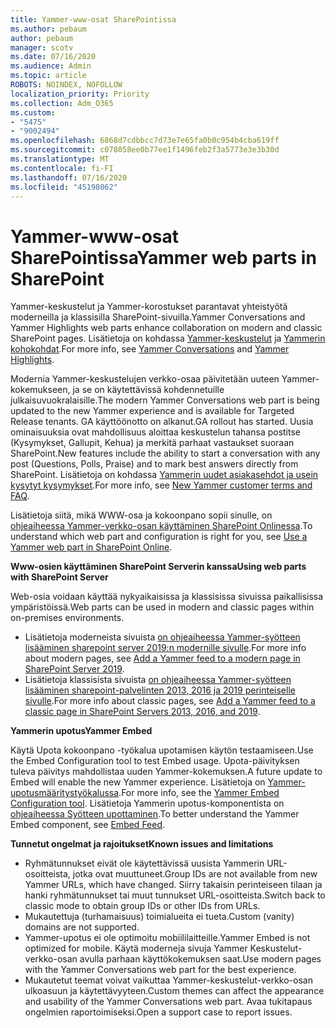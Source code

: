 ```yaml
---
title: Yammer-www-osat SharePointissa
ms.author: pebaum
author: pebaum
manager: scotv
ms.date: 07/16/2020
ms.audience: Admin
ms.topic: article
ROBOTS: NOINDEX, NOFOLLOW
localization_priority: Priority
ms.collection: Adm_O365
ms.custom:
- "5475"
- "9002494"
ms.openlocfilehash: 6868d7cdbbcc7d73e7e65fa0b0c954b4cba619ff
ms.sourcegitcommit: c078058ee0b77ee1f1496feb2f3a5773e3e3b30d
ms.translationtype: MT
ms.contentlocale: fi-FI
ms.lasthandoff: 07/16/2020
ms.locfileid: "45198062"
---
```

# <a name="yammer-web-parts-in-sharepoint"></a><span data-ttu-id="a2eab-102">Yammer-www-osat SharePointissa</span><span class="sxs-lookup"><span data-stu-id="a2eab-102">Yammer web parts in SharePoint</span></span>

<span data-ttu-id="a2eab-103">Yammer-keskustelut ja Yammer-korostukset parantavat yhteistyötä moderneilla ja klassisilla SharePoint-sivuilla.</span><span class="sxs-lookup"><span data-stu-id="a2eab-103">Yammer Conversations and Yammer Highlights web parts enhance collaboration on modern and classic SharePoint pages.</span></span> <span data-ttu-id="a2eab-104">Lisätietoja on kohdassa [Yammer-keskustelut](https://support.microsoft.com/office/use-a-yammer-web-part-in-sharepoint-online-a53cfa0c-3d09-42c8-a286-1038a81c59da#conversations) ja [Yammerin kohokohdat](https://support.microsoft.com/office/use-a-yammer-web-part-in-sharepoint-online-a53cfa0c-3d09-42c8-a286-1038a81c59da#highlights).</span><span class="sxs-lookup"><span data-stu-id="a2eab-104">For more info, see [Yammer Conversations](https://support.microsoft.com/office/use-a-yammer-web-part-in-sharepoint-online-a53cfa0c-3d09-42c8-a286-1038a81c59da#conversations)  and  [Yammer Highlights](https://support.microsoft.com/office/use-a-yammer-web-part-in-sharepoint-online-a53cfa0c-3d09-42c8-a286-1038a81c59da#highlights).</span></span>    

<span data-ttu-id="a2eab-105">Modernia Yammer-keskustelujen verkko-osaa päivitetään uuteen Yammer-kokemukseen, ja se on käytettävissä kohdennetuille julkaisuvuokralaisille.</span><span class="sxs-lookup"><span data-stu-id="a2eab-105">The modern Yammer Conversations web part is being updated to the new Yammer experience and is available for Targeted Release tenants.</span></span> <span data-ttu-id="a2eab-106">GA käyttöönotto on alkanut.</span><span class="sxs-lookup"><span data-stu-id="a2eab-106">GA rollout has started.</span></span> <span data-ttu-id="a2eab-107">Uusia ominaisuuksia ovat mahdollisuus aloittaa keskustelun tahansa postitse (Kysymykset, Gallupit, Kehua) ja merkitä parhaat vastaukset suoraan SharePoint.</span><span class="sxs-lookup"><span data-stu-id="a2eab-107">New features include the ability to start a conversation with any post (Questions, Polls, Praise) and to mark best answers directly from SharePoint.</span></span> <span data-ttu-id="a2eab-108">Lisätietoja on kohdassa [Yammerin uudet asiakasehdot ja usein kysytyt kysymykset](https://docs.microsoft.com/yammer/get-started-with-yammer/newyammer-faq).</span><span class="sxs-lookup"><span data-stu-id="a2eab-108">For more info, see [New Yammer customer terms and FAQ](https://docs.microsoft.com/yammer/get-started-with-yammer/newyammer-faq).</span></span>

 <span data-ttu-id="a2eab-109">Lisätietoja siitä, mikä WWW-osa ja kokoonpano sopii sinulle, on [ohjeaiheessa Yammer-verkko-osan käyttäminen SharePoint Onlinessa](https://support.microsoft.com/office/use-a-yammer-web-part-in-sharepoint-online-a53cfa0c-3d09-42c8-a286-1038a81c59da).</span><span class="sxs-lookup"><span data-stu-id="a2eab-109">To understand which web part and configuration is right for you, see [Use a Yammer web part in SharePoint Online](https://support.microsoft.com/office/use-a-yammer-web-part-in-sharepoint-online-a53cfa0c-3d09-42c8-a286-1038a81c59da).</span></span>  

<span data-ttu-id="a2eab-110">**Www-osien käyttäminen SharePoint Serverin kanssa**</span><span class="sxs-lookup"><span data-stu-id="a2eab-110">**Using web parts with SharePoint Server**</span></span>  

<span data-ttu-id="a2eab-111">Web-osia voidaan käyttää nykyaikaisissa ja klassisissa sivuissa paikallisissa ympäristöissä.</span><span class="sxs-lookup"><span data-stu-id="a2eab-111">Web parts can be used in modern and classic pages within on-premises environments.</span></span>

- <span data-ttu-id="a2eab-112">Lisätietoja moderneista sivuista [on ohjeaiheessa Yammer-syötteen lisääminen sharepoint server 2019:n modernille sivulle](https://docs.microsoft.com/yammer/integrate-yammer-with-other-apps/embed-a-feed-into-a-sharepoint-site#add-a-yammer-feed-to-a-modern-page-in-sharepoint-server-2019).</span><span class="sxs-lookup"><span data-stu-id="a2eab-112">For more info about modern pages, see [Add a Yammer feed to a modern page in SharePoint Server 2019](https://docs.microsoft.com/yammer/integrate-yammer-with-other-apps/embed-a-feed-into-a-sharepoint-site#add-a-yammer-feed-to-a-modern-page-in-sharepoint-server-2019).</span></span> 
- <span data-ttu-id="a2eab-113">Lisätietoja klassisista sivuista [on ohjeaiheessa Yammer-syötteen lisääminen sharepoint-palvelinten 2013, 2016 ja 2019 perinteiselle sivulle](https://docs.microsoft.com/yammer/integrate-yammer-with-other-apps/embed-a-feed-into-a-sharepoint-site#add-a-yammer-feed-to-a-classic-page-in-sharepoint-servers-2013-2016-and-2019).</span><span class="sxs-lookup"><span data-stu-id="a2eab-113">For more info about classic pages, see [Add a Yammer feed to a classic page in SharePoint Servers 2013, 2016, and 2019](https://docs.microsoft.com/yammer/integrate-yammer-with-other-apps/embed-a-feed-into-a-sharepoint-site#add-a-yammer-feed-to-a-classic-page-in-sharepoint-servers-2013-2016-and-2019).</span></span>

<span data-ttu-id="a2eab-114">**Yammerin upotus**</span><span class="sxs-lookup"><span data-stu-id="a2eab-114">**Yammer Embed**</span></span>  

<span data-ttu-id="a2eab-115">Käytä Upota kokoonpano -työkalua upotamisen käytön testaamiseen.</span><span class="sxs-lookup"><span data-stu-id="a2eab-115">Use the Embed Configuration tool to test Embed usage.</span></span> <span data-ttu-id="a2eab-116">Upota-päivityksen tuleva päivitys mahdollistaa uuden Yammer-kokemuksen.</span><span class="sxs-lookup"><span data-stu-id="a2eab-116">A future update to Embed will enable the new Yammer experience.</span></span> <span data-ttu-id="a2eab-117">Lisätietoja on [Yammer-upotusmääritystyökalussa](https://aka.ms/YammerEmbedConfigureTool).</span><span class="sxs-lookup"><span data-stu-id="a2eab-117">For more info, see the [Yammer Embed Configuration tool](https://aka.ms/YammerEmbedConfigureTool).</span></span> <span data-ttu-id="a2eab-118">Lisätietoja Yammerin upotus-komponentista on [ohjeaiheessa Syötteen upottaminen](https://aka.ms/YammerDevDocs).</span><span class="sxs-lookup"><span data-stu-id="a2eab-118">To better understand the Yammer Embed component, see [Embed Feed](https://aka.ms/YammerDevDocs).</span></span>

<span data-ttu-id="a2eab-119">**Tunnetut ongelmat ja rajoitukset**</span><span class="sxs-lookup"><span data-stu-id="a2eab-119">**Known issues and limitations**</span></span>

- <span data-ttu-id="a2eab-120">Ryhmätunnukset eivät ole käytettävissä uusista Yammerin URL-osoitteista, jotka ovat muuttuneet.</span><span class="sxs-lookup"><span data-stu-id="a2eab-120">Group IDs are not available from new Yammer URLs, which have changed.</span></span> <span data-ttu-id="a2eab-121">Siirry takaisin perinteiseen tilaan ja hanki ryhmätunnukset tai muut tunnukset URL-osoitteista.</span><span class="sxs-lookup"><span data-stu-id="a2eab-121">Switch back to classic mode to obtain group IDs or other IDs from URLs.</span></span>
- <span data-ttu-id="a2eab-122">Mukautettuja (turhamaisuus) toimialueita ei tueta.</span><span class="sxs-lookup"><span data-stu-id="a2eab-122">Custom (vanity) domains are not supported.</span></span>
- <span data-ttu-id="a2eab-123">Yammer-upotus ei ole optimoitu mobiililaitteille.</span><span class="sxs-lookup"><span data-stu-id="a2eab-123">Yammer Embed is not optimized for mobile.</span></span> <span data-ttu-id="a2eab-124">Käytä moderneja sivuja Yammer Keskustelut-verkko-osan avulla parhaan käyttökokemuksen saat.</span><span class="sxs-lookup"><span data-stu-id="a2eab-124">Use modern pages with the Yammer Conversations web part for the best experience.</span></span>
- <span data-ttu-id="a2eab-125">Mukautetut teemat voivat vaikuttaa Yammer-keskustelut-verkko-osan ulkoasuun ja käytettävyyteen.</span><span class="sxs-lookup"><span data-stu-id="a2eab-125">Custom themes can affect the appearance and usability of the Yammer Conversations web part.</span></span> <span data-ttu-id="a2eab-126">Avaa tukitapaus ongelmien raportoimiseksi.</span><span class="sxs-lookup"><span data-stu-id="a2eab-126">Open a support case to report issues.</span></span>